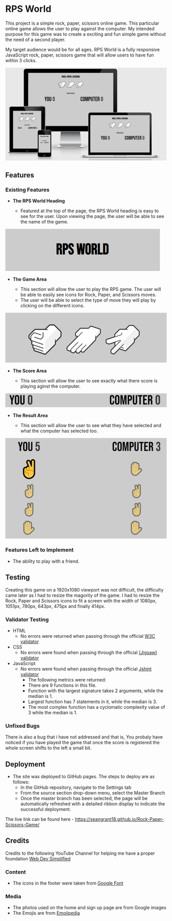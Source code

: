 # RPS World
This project is a simple rock, paper, scissors online game. This particular online game allows the user to play against the computer. My intended purpose for this game was to create a exciting and fun  simple game without the need of a second player. 

My target audience would be for all ages. RPS World is a fully responsive JavaScript rock, paper, scissors game that will allow users to have fun within 3 clicks.


![RPS World](assets/images/README.mdImages/RPS%20Worls%20Overview.PNG "RPS World")

## Features 


### Existing Features

- __The RPS World Heading__

  - Featured at the top of the page, the RPS World heading is easy to see for the user. Upon viewing the page, the user will be able to see the name of the game.

![Heading](assets/images/README.mdImages/RPS%20World%20Heading.PNG)

- __The Game Area__

  - This section will allow the user to play the RPS game. The user will be able to easily see icons for Rock,  Paper, and Scissors moves.
  - The user will be able to select the type of move they will play by clicking on the different icons. 

![Game](assets/images/README.mdImages/RPS%20World%20Game.PNG)

- __The Score Area__

  - This section will allow the user to see exactly what there score is playing aginst the computer.

![Score](assets/images/README.mdImages/RPS%20World%20Score.PNG)

- __The Result Area__

  - This section will allow the user to see what they have selected and what the computer has selected too.

![Result](assets/images/README.mdImages/RPS%20World%20Result.PNG)

### Features Left to Implement

- The ability to play with a friend.

## Testing 

Creating this game on a 1920x1080 viewport was not difficult, the difficulty came later as I had to resize the magority of the game. I had to resize the Rock, Paper and Scissors icons to fit a screen with the width of 1080px, 1051px, 780px, 643px, 475px and finally 414px.

### Validator Testing 

- HTML
    - No errors were returned when passing through the official [W3C validator](https://validator.w3.org/nu/#textarea)
- CSS
    - No errors were found when passing through the official [(Jigsaw) validator](https://jigsaw.w3.org/css-validator/validator)
- JavaScript
    - No errors were found when passing through the official [Jshint validator](https://jshint.com/)
      - The following metrics were returned: 
      - There are 9 functions in this file.
      - Function with the largest signature takes 2 arguments, while the median is 1.
      - Largest function has 7 statements in it, while the median is 3.
      - The most complex function has a cyclomatic complexity value of 3 while the median is 1.

### Unfixed Bugs

There is also a bug that i have not addressed and that is, You probaly have noticed if you have played the game that once the score is registered the whole screen shifts to the left a small bit.

## Deployment

- The site was deployed to GitHub pages. The steps to deploy are as follows: 
  - In the GitHub repository, navigate to the Settings tab 
  - From the source section drop-down menu, select the Master Branch
  - Once the master branch has been selected, the page will be automatically refreshed with a detailed ribbon display to indicate the successful deployment. 

The live link can be found here - https://seangrant18.github.io/Rock-Paper-Scissors-Game/

## Credits 

Credits to the following YouTube Channel for helping me have a proper foundation [Web Dev Simplified](https://www.youtube.com/channel/UCFbNIlppjAuEX4znoulh0Cw)

### Content 

- The icons in the footer were taken from [Google Font](https://fonts.google.com/specimen/Bebas+Neue?query=Bebas+Neue)

### Media

- The photos used on the home and sign up page are from Google images
- The Emojis are from [Emojipedia](https://emojipedia.org/)